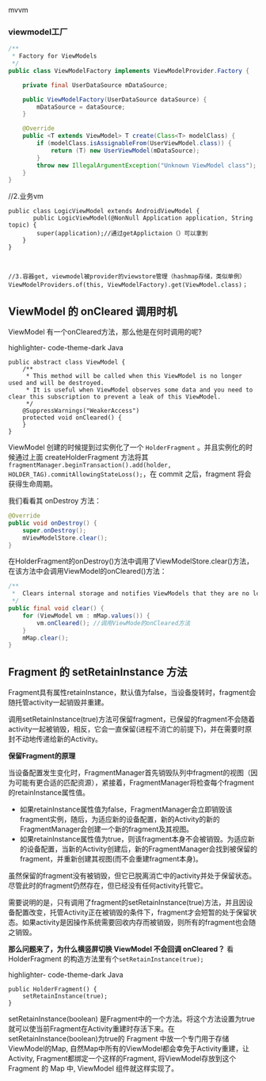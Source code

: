 mvvm

### viewmodel工厂

```java
/**
 * Factory for ViewModels
 */
public class ViewModelFactory implements ViewModelProvider.Factory {

    private final UserDataSource mDataSource;

    public ViewModelFactory(UserDataSource dataSource) {
        mDataSource = dataSource;
    }

    @Override
    public <T extends ViewModel> T create(Class<T> modelClass) {
        if (modelClass.isAssignableFrom(UserViewModel.class)) {
            return (T) new UserViewModel(mDataSource);
        }
        throw new IllegalArgumentException("Unknown ViewModel class");
    }
}
```

//2.业务vm

```
public class LogicViewModel extends AndroidViewModel {
       public LogicViewModel(@NonNull Application application, String topic) {
        super(application);//通过getApplictaion（）可以拿到
    }
}



//3.容器get, viewmodel被provider的viewstore管理（hashmap存储，类似单例）
ViewModelProviders.of(this, ViewModelFactory).get(ViewModel.class)；

```


## ViewModel 的 onCleared 调用时机

ViewModel 有一个onCleared方法，那么他是在何时调用的呢?



highlighter- code-theme-dark Java

```
public abstract class ViewModel {
    /**
     * This method will be called when this ViewModel is no longer used and will be destroyed.
     * It is useful when ViewModel observes some data and you need to clear this subscription to prevent a leak of this ViewModel.
     */
    @SuppressWarnings("WeakerAccess")
    protected void onCleared() {
    }
}
```

ViewModel 创建的时候提到过实例化了一个 `HolderFragment` 。并且实例化的时候通过上面 createHolderFragment 方法将其`fragmentManager.beginTransaction().add(holder, HOLDER_TAG).commitAllowingStateLoss();`，在 commit 之后，fragment 将会获得生命周期。

我们看看其 onDestroy 方法：



```java
@Override
public void onDestroy() {
    super.onDestroy();
    mViewModelStore.clear();
}
```

在HolderFragment的onDestroy()方法中调用了ViewModelStore.clear()方法，在该方法中会调用ViewModel的onCleared()方法：


```java
/**
 *  Clears internal storage and notifies ViewModels that they are no longer used.
 */
public final void clear() {
    for (ViewModel vm : mMap.values()) {
        vm.onCleared(); //调用ViewMode的onCleared方法
    }
    mMap.clear();
}
```

## Fragment 的 setRetainInstance 方法

Fragment具有属性retainInstance，默认值为false，当设备旋转时，fragment会随托管activity一起销毁并重建。

调用setRetainInstance(true)方法可保留fragment，已保留的fragment不会随着activity一起被销毁，相反，它会一直保留(进程不消亡的前提下)，并在需要时原封不动地传递给新的Activity。

**保留Fragment的原理**

当设备配置发生变化时，FragmentManager首先销毁队列中fragment的视图（因为可能有更合适的匹配资源），紧接着，FragmentManager将检查每个fragment的retainInstance属性值。

- 如果retainInstance属性值为false，FragmentManager会立即销毁该fragment实例，随后，为适应新的设备配置，新的Activity的新的FragmentManager会创建一个新的fragment及其视图。
- 如果retainInstance属性值为true，则该fragment本身不会被销毁。为适应新的设备配置，当新的Activity创建后，新的FragmentManager会找到被保留的fragment，并重新创建其视图(而不会重建fragment本身)。

虽然保留的fragment没有被销毁，但它已脱离消亡中的activity并处于保留状态。尽管此时的fragment仍然存在，但已经没有任何activity托管它。

需要说明的是，只有调用了fragment的setRetainInstance(true)方法，并且因设备配置改变，托管Activity正在被销毁的条件下，fragment才会短暂的处于保留状态。如果activity是因操作系统需要回收内存而被销毁，则所有的fragment也会随之销毁。

**那么问题来了，为什么横竖屏切换 ViewModel 不会回调 onCleared？**
看 HolderFragment 的构造方法里有个`setRetainInstance(true);`



highlighter- code-theme-dark Java

```
public HolderFragment() {
    setRetainInstance(true);
}
```

setRetainInstance(boolean) 是Fragment中的一个方法。将这个方法设置为true就可以使当前Fragment在Activity重建时存活下来。在setRetainInstance(boolean)为true的 Fragment 中放一个专门用于存储ViewModel的Map, 自然Map中所有的ViewModel都会幸免于Activity重建，让Activity, Fragment都绑定一个这样的Fragment, 将ViewModel存放到这个 Fragment 的 Map 中, ViewModel 组件就这样实现了。
